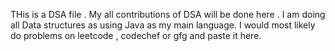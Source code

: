 THis is a DSA file . My all contributions of DSA will be done here . I am doing all Data structures as using Java as my main language. I would most likely do problems on leetcode , codechef or gfg and paste it here.
